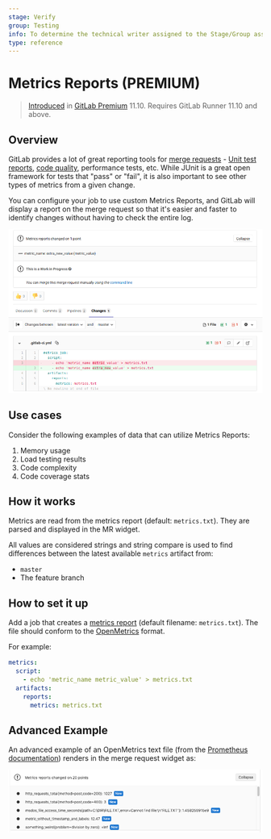 ```yaml
---
stage: Verify
group: Testing
info: To determine the technical writer assigned to the Stage/Group associated with this page, see https://about.gitlab.com/handbook/engineering/ux/technical-writing/#designated-technical-writers
type: reference
---
```


# Metrics Reports **(PREMIUM)**

> [Introduced](https://gitlab.com/gitlab-org/gitlab/-/issues/9788) in [GitLab Premium](https://about.gitlab.com/pricing/) 11.10. Requires GitLab Runner 11.10 and above.

## Overview

GitLab provides a lot of great reporting tools for [merge requests](../user/project/merge_requests/index.md) - [Unit test reports](unit_test_reports.md), [code quality](../user/project/merge_requests/code_quality.md), performance tests, etc. While JUnit is a great open framework for tests that "pass" or "fail", it is also important to see other types of metrics from a given change.

You can configure your job to use custom Metrics Reports, and GitLab will display a report on the merge request so that it's easier and faster to identify changes without having to check the entire log.

![Metrics Reports](img/metrics_reports_v13_0.png)

## Use cases

Consider the following examples of data that can utilize Metrics Reports:

1. Memory usage
1. Load testing results
1. Code complexity
1. Code coverage stats

## How it works

Metrics are read from the metrics report (default: `metrics.txt`). They are parsed and displayed in the MR widget.

All values are considered strings and string compare is used to find differences between the latest available `metrics` artifact from:

- `master`
- The feature branch

## How to set it up

Add a job that creates a [metrics report](pipelines/job_artifacts.md#artifactsreportsmetrics-premium) (default filename: `metrics.txt`). The file should conform to the [OpenMetrics](https://openmetrics.io/) format.

For example:

```yaml
metrics:
  script:
    - echo 'metric_name metric_value' > metrics.txt
  artifacts:
    reports:
      metrics: metrics.txt
```

## Advanced Example

An advanced example of an OpenMetrics text file (from the [Prometheus documentation](https://github.com/prometheus/docs/blob/master/content/docs/instrumenting/exposition_formats.md#text-format-example))
renders in the merge request widget as:

![Metrics Reports Advanced](img/metrics_reports_advanced_v13_0.png)
